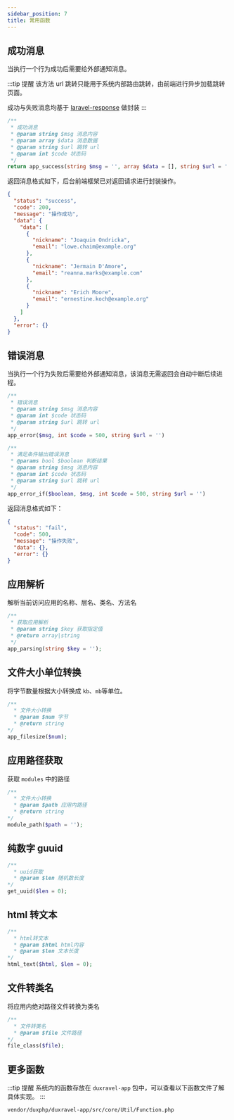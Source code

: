 ```yaml
---
sidebar_position: 7
title: 常用函数
---
```


## 成功消息

当执行一个行为成功后需要给外部通知消息。

:::tip 提醒
该方法 url 跳转只能用于系统内部路由跳转，由前端进行异步加载跳转页面。

成功与失败消息均基于 [laravel-response](https://github.com/Jiannei/laravel-response) 做封装
:::



```php
/**
 * 成功消息
 * @param string $msg 消息内容
 * @param array $data 消息数据
 * @param string $url 跳转 url
 * @param int $code 状态码
 */
return app_success(string $msg = '', array $data = [], string $url = '', int $code = 200)
```

返回消息格式如下，后台前端框架已对返回请求进行封装操作。

```json
{
  "status": "success",
  "code": 200,
  "message": "操作成功",
  "data": {
    "data": [
      {
        "nickname": "Joaquin Ondricka",
        "email": "lowe.chaim@example.org"
      },
      {
        "nickname": "Jermain D'Amore",
        "email": "reanna.marks@example.com"
      },
      {
        "nickname": "Erich Moore",
        "email": "ernestine.koch@example.org"
      }
    ]
  },
  "error": {}
}
```

## 错误消息

当执行一个行为失败后需要给外部通知消息，该消息无需返回会自动中断后续进程。

```php
/**
 * 错误消息
 * @param string $msg 消息内容
 * @param int $code 状态码
 * @param string $url 跳转 url
 */
app_error($msg, int $code = 500, string $url = '')

/**
 * 满足条件输出错误消息
 * @params bool $boolean 判断结果
 * @param string $msg 消息内容
 * @param int $code 状态码
 * @param string $url 跳转 url
 */
app_error_if($boolean, $msg, int $code = 500, string $url = '')
```

返回消息格式如下：

```json
{
  "status": "fail",
  "code": 500,
  "message": "操作失败",
  "data": {},
  "error": {}
}
```

## 应用解析

解析当前访问应用的名称、层名、类名、方法名

```php
/**
 * 获取应用解析
 * @param string $key 获取指定值
 * @return array|string
 */
app_parsing(string $key = '');
```

## 文件大小单位转换

将字节数量根据大小转换成 `kb`、`mb`等单位。

```php
/**
  * 文件大小转换
  * @param $num 字节
  * @return string
*/
app_filesize($num);
```

## 应用路径获取

获取 `modules` 中的路径

```php
/**
  * 文件大小转换
  * @param $path 应用内路径
  * @return string
*/
module_path($path = '');
```

## 纯数字 guuid

```php
/**
  * uuid获取
  * @param $len 随机数长度
*/
get_uuid($len = 0);
```

## html 转文本

```php
/**
  * html转文本
  * @param $html html内容
  * @param $len 文本长度
*/
html_text($html, $len = 0);
```

## 文件转类名

将应用内绝对路径文件转换为类名

```php
/**
  * 文件转类名
  * @param $file 文件路径
*/
file_class($file);
```

## 更多函数
:::tip 提醒
系统内的函数存放在 `duxravel-app` 包中，可以查看以下函数文件了解具体实现。
:::


```
vendor/duxphp/duxravel-app/src/core/Util/Function.php
```

